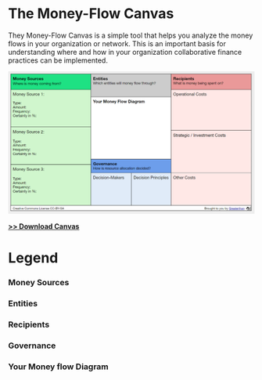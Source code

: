 # The Money-Flow Canvas

They Money-Flow Canvas is a simple tool that helps you analyze the money flows in your organization or network. This is an important basis for understanding where and how in your organization collaborative finance practices can be implemented.

![](/assets/moneyflowcanvas.png)

[**&gt;&gt; Download Canvas**](https://docs.google.com/drawings/d/1nhpqZqLv7JP37sgCtT4kGwc9u8Yno-rWZdPCWE7Mllg/edit?usp=sharing)

# Legend

### Money Sources

### Entities

### Recipients

### Governance

### Your Money flow Diagram





